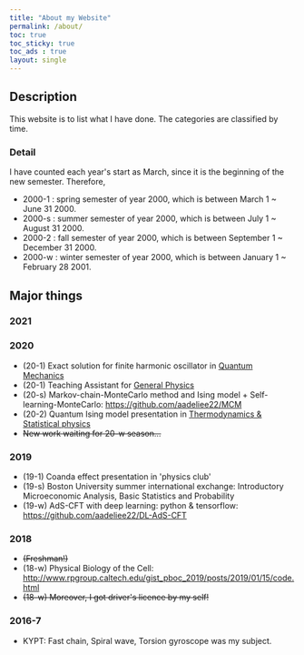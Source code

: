 ```yaml
---
title: "About my Website"
permalink: /about/
toc: true
toc_sticky: true
toc_ads : true
layout: single
---
```


## Description
This website is to list what I have done. The categories are classified by time.

### Detail
I have counted each year's start as March, since it is the beginning of the new semester.
Therefore, 
- 2000-1 : spring semester of year 2000, which is between March 1 ~ June 31 2000.
- 2000-s : summer semester of year 2000, which is between July 1 ~ August 31 2000.
- 2000-2 : fall semester of year 2000, which is between September 1 ~ December 31 2000.
- 2000-w : winter semester of year 2000, which is between January 1 ~ February 28 2001.

## Major things
### 2021
### 2020
* (20-1) Exact solution for finite harmonic oscillator in <ins>Quantum Mechanics</ins>
* (20-1) Teaching Assistant for <ins>General Physics</ins>
* (20-s) Markov-chain-MonteCarlo method and Ising model + Self-learning-MonteCarlo: <https://github.com/aadeliee22/MCM>
* (20-2) Quantum Ising model presentation in <ins>Thermodynamics & Statistical physics</ins>
* ~~New work waiting for 20-w season...~~

### 2019
* (19-1) Coanda effect presentation in 'physics club'
* (19-s) Boston University summer international exchange: Introductory Microeconomic Analysis, Basic Statistics and Probability 
* (19-w) AdS-CFT with deep learning: python & tensorflow: <https://github.com/aadeliee22/DL-AdS-CFT>

### 2018 
* ~~(Freshman!)~~
* (18-w) Physical Biology of the Cell: <http://www.rpgroup.caltech.edu/gist_pboc_2019/posts/2019/01/15/code.html> 
* ~~(18-w) Moreover, I got driver's licence by my self!~~

### 2016-7
* KYPT: Fast chain, Spiral wave, Torsion gyroscope was my subject.
